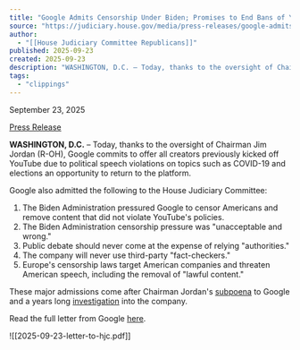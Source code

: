 ```yaml
---
title: "Google Admits Censorship Under Biden; Promises to End Bans of YouTube Accounts of Thousands of Americans Censored for Political Speech"
source: "https://judiciary.house.gov/media/press-releases/google-admits-censorship-under-biden-promises-end-bans-youtube-accounts"
author:
  - "[[House Judiciary Committee Republicans]]"
published: 2025-09-23
created: 2025-09-23
description: "WASHINGTON, D.C. – Today, thanks to the oversight of Chairman Jim Jordan (R-OH), Google commits to offer all creators previously kicked off YouTube due to political speech violations on topics such as COVID-19 and elections an opportunity to return to the platform."
tags:
  - "clippings"
---
```

September 23, 2025

[Press Release](https://judiciary.house.gov/media/press-releases)

**WASHINGTON, D.C.** – Today, thanks to the oversight of Chairman Jim Jordan (R-OH), Google commits to offer all creators previously kicked off YouTube due to political speech violations on topics such as COVID-19 and elections an opportunity to return to the platform.  
  
Google also admitted the following to the House Judiciary Committee:

1. The Biden Administration pressured Google to censor Americans and remove content that did not violate YouTube's policies.
2. The Biden Administration censorship pressure was "unacceptable and wrong."
3. Public debate should never come at the expense of relying "authorities."
4. The company will never use third-party "fact-checkers."
5. Europe's censorship laws target American companies and threaten American speech, including the removal of "lawful content."

These major admissions come after Chairman Jordan's [subpoena](https://judiciary.house.gov/sites/evo-subsites/republicans-judiciary.house.gov/files/evo-media-document/2025-03-06-jdj-to-pichai-alphabet-re-subpoena.pdf) to Google and a years long [investigation](https://judiciary.house.gov/sites/evo-subsites/republicans-judiciary.house.gov/files/evo-media-document/Censorship-Industrial-Complex-WH-Report_Appendix.pdf) into the company.  
  
Read the full letter from Google [here](https://judiciary.house.gov/sites/evo-subsites/republicans-judiciary.house.gov/files/evo-media-document/2025-09-23-letter-to-hjc.pdf).  
  
![[2025-09-23-letter-to-hjc.pdf]]
###
